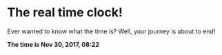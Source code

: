 # The real time clock!

Ever wanted to know what the time is? Well, your journey is about to end!

**The time is Nov 30, 2017, 08:22**